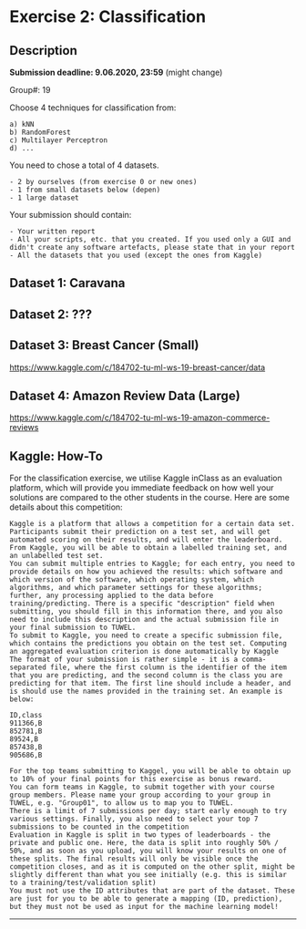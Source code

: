 # Exercise 2: Classification

## Description

**Submission deadline: 9.06.2020, 23:59** (might change)

Group#: 19

Choose 4 techniques for classification from:

    a) kNN
    b) RandomForest
    c) Multilayer Perceptron
    d) ...

You need to chose a total of 4 datasets.

    - 2 by ourselves (from exercise 0 or new ones)
    - 1 from small datasets below (depen)
    - 1 large dataset

Your submission should contain:

    - Your written report
    - All your scripts, etc. that you created. If you used only a GUI and didn't create any software artefacts, please state that in your report
    - All the datasets that you used (except the ones from Kaggle)


## Dataset 1: Caravana

## Dataset 2: ???

## Dataset 3: Breast Cancer (Small)

https://www.kaggle.com/c/184702-tu-ml-ws-19-breast-cancer/data

## Dataset 4: Amazon Review Data (Large)

https://www.kaggle.com/c/184702-tu-ml-ws-19-amazon-commerce-reviews

## Kaggle: How-To

For the classification exercise, we utilise Kaggle inClass as an evaluation platform, which will provide you immediate feedback on how well your solutions are compared to the other students in the course. Here are some details about this competition:

    Kaggle is a platform that allows a competition for a certain data set. Participants submit their prediction on a test set, and will get automated scoring on their results, and will enter the leaderboard.
    From Kaggle, you will be able to obtain a labelled training set, and an unlabelled test set.
    You can submit multiple entries to Kaggle; for each entry, you need to provide details on how you achieved the results: which software and which version of the software, which operating system, which algorithms, and which parameter settings for these algorithms; further, any processing applied to the data before training/predicting. There is a specific "description" field when submitting, you should fill in this information there, and you also need to include this description and the actual submission file in your final submission to TUWEL.
    To submit to Kaggle, you need to create a specific submission file, which contains the predictions you obtain on the test set. Computing an aggregated evaluation criterion is done automatically by Kaggle
    The format of your submission is rather simple - it is a comma-separated file, where the first column is the identifier of the item that you are predicting, and the second column is the class you are predicting for that item. The first line should include a header, and is should use the names provided in the training set. An example is below:

    ID,class
    911366,B
    852781,B
    89524,B
    857438,B
    905686,B

    For the top teams submitting to Kaggel, you will be able to obtain up to 10% of your final points for this exercise as bonus reward.
    You can form teams in Kaggle, to submit together with your course group members. Please name your group according to your group in TUWEL, e.g. "Group01", to allow us to map you to TUWEL.
    There is a limit of 7 submissions per day; start early enough to try various settings. Finally, you also need to select your top 7 submissions to be counted in the competition
    Evaluation in Kaggle is split in two types of leaderboards - the private and public one. Here, the data is split into roughly 50% / 50%, and as soon as you upload, you will know your results on one of these splits. The final results will only be visible once the competition closes, and as it is computed on the other split, might be slightly different than what you see initially (e.g. this is similar to a training/test/validation split)
    You must not use the ID attributes that are part of the dataset. These are just for you to be able to generate a mapping (ID, prediction), but they must not be used as input for the machine learning model! 


---
